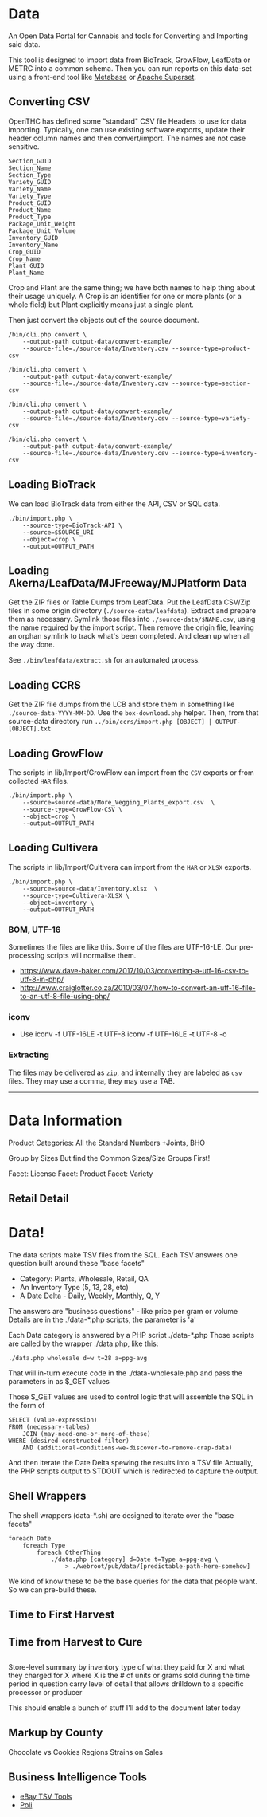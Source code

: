 # Data

An Open Data Portal for Cannabis and tools for Converting and Importing said data.

This tool is designed to import data from BioTrack, GrowFlow, LeafData or METRC into a common schema.
Then you can run reports on this data-set using a front-end tool like [Metabase](https://www.metabase.com/)
 or [Apache Superset](https://superset.apache.org/).


## Converting CSV

OpenTHC has defined some "standard" CSV file Headers to use for data importing.
Typically, one can use existing software exports, update their header column names and then convert/import.
The names are not case sensitive.

```
Section_GUID
Section_Name
Section_Type
Variety_GUID
Variety_Name
Variety_Type
Product_GUID
Product_Name
Product_Type
Package_Unit_Weight
Package_Unit_Volume
Inventory_GUID
Inventory_Name
Crop_GUID
Crop_Name
Plant_GUID
Plant_Name
```

Crop and Plant are the same thing; we have both names to help thing about their usage uniquely.
A Crop is an identifier for one or more plants (or a whole field) but Plant explicitly means just a single plant.

Then just convert the objects out of the source document.

```shell
/bin/cli.php convert \
	--output-path output-data/convert-example/
	--source-file=./source-data/Inventory.csv --source-type=product-csv

/bin/cli.php convert \
	--output-path output-data/convert-example/
	--source-file=./source-data/Inventory.csv --source-type=section-csv

/bin/cli.php convert \
	--output-path output-data/convert-example/
	--source-file=./source-data/Inventory.csv --source-type=variety-csv

/bin/cli.php convert \
	--output-path output-data/convert-example/
	--source-file=./source-data/Inventory.csv --source-type=inventory-csv
```


## Loading BioTrack

We can load BioTrack data from either the API, CSV or SQL data.

```shell
./bin/import.php \
	--source-type=BioTrack-API \
	--source=$SOURCE_URI
	--object=crop \
	--output=OUTPUT_PATH
```


## Loading Akerna/LeafData/MJFreeway/MJPlatform Data

Get the ZIP files or Table Dumps from LeafData.
Put the LeafData CSV/Zip files in some origin directory (`./source-data/leafdata`).
Extract and prepare them as necessary.
Symlink those files into `./source-data/$NAME.csv`, using the name required by the import script.
Then remove the origin file, leaving an orphan symlink to track what's been completed.
And clean up when all the way done.

See `./bin/leafdata/extract.sh` for an automated process.


## Loading CCRS

Get the ZIP file dumps from the LCB and store them in something like `./source-data-YYYY-MM-DD`.
Use the `box-download.php` helper.
Then, from that source-data directory run `../bin/ccrs/import.php [OBJECT] | OUTPUT-[OBJECT].txt`


## Loading GrowFlow

The scripts in lib/Import/GrowFlow can import from the `CSV` exports or from collected `HAR` files.

```shell
./bin/import.php \
	--source=source-data/More_Vegging_Plants_export.csv  \
	--source-type=GrowFlow-CSV \
	--object=crop \
	--output=OUTPUT_PATH
```


## Loading Cultivera

The scripts in lib/Import/Cultivera can import from the `HAR` or `XLSX` exports.

```shell
./bin/import.php \
	--source=source-data/Inventory.xlsx  \
	--source-type=Cultivera-XLSX \
	--object=inventory \
	--output=OUTPUT_PATH
```


### BOM, UTF-16

Sometimes the files are like this.
Some of the files are UTF-16-LE.
Our pre-processing scripts will normalise them.

* https://www.dave-baker.com/2017/10/03/converting-a-utf-16-csv-to-utf-8-in-php/
* http://www.craiglotter.co.za/2010/03/07/how-to-convert-an-utf-16-file-to-an-utf-8-file-using-php/


### iconv

* Use iconv -f UTF-16LE -t UTF-8
iconv -f UTF-16LE -t UTF-8 <filename> -o <new-filename>


### Extracting

The files may be delivered as `zip`, and internally they are labeled as `csv` files.
They may use a comma, they may use a TAB.


----

# Data Information

Product Categories:
	All the Standard Numbers
	+Joints, BHO

Group by Sizes
	But find the Common Sizes/Size Groups First!

Facet: License
Facet: Product
Facet: Variety

## Retail Detail


# Data!

The data scripts make TSV files from the SQL.
Each TSV answers one question built around these "base facets"

  * Category: Plants, Wholesale, Retail, QA
  * An Inventory Type (5, 13, 28, etc)
  * A Date Delta - Daily, Weekly, Monthly, Q, Y

The answers are "business questions" - like price per gram or volume
Details are in the ./data-*.php scripts, the parameter is 'a'

Each Data category is answered by a PHP script ./data-*.php
Those scripts are called by the wrapper ./data.php, like this:

	./data.php wholesale d=w t=28 a=ppg-avg

That will in-turn execute code in the ./data-wholesale.php and pass the parameters in as $_GET values

Those $_GET values are used to control logic that will assemble the SQL in the form of

	SELECT (value-expression)
	FROM (necessary-tables)
		JOIN (may-need-one-or-more-of-these)
	WHERE (desired-constructed-filter)
		AND (additional-conditions-we-discover-to-remove-crap-data)

And then iterate the Date Delta spewing the results into a TSV file
Actually, the PHP scripts output to STDOUT which is redirected to capture the output.

## Shell Wrappers

The shell wrappers (data-*.sh) are designed to iterate over the "base facets"

	foreach Date
		foreach Type
			foreach OtherThing
				./data.php [category] d=Date t=Type a=ppg-avg \
					> ./webroot/pub/data/[predictable-path-here-somehow]


We kind of know these to be the base queries for the data that people want.
So we can pre-build these.

## Time to First Harvest
## Time from Harvest to Cure

##
Store-level summary by inventory type of what they paid for X and what
they charged for X where X is the # of units or grams sold during the
time period in question carry level of detail that allows drilldown to
a specific processor or producer

This should enable a bunch of stuff I'll add to the document later today

## Markup by County

Chocolate vs Cookies
Regions
Strains on Sales


## Business Intelligence Tools

* [eBay TSV Tools](https://github.com/eBay/tsv-utils)
* [Poli](https://news.ycombinator.com/item?id=20507592)
